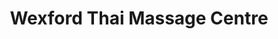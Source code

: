 ---
title: "Wexford Thai Massage Centre"
url: /wexford/wexford-thai-massage-centre/
shop: massage
---